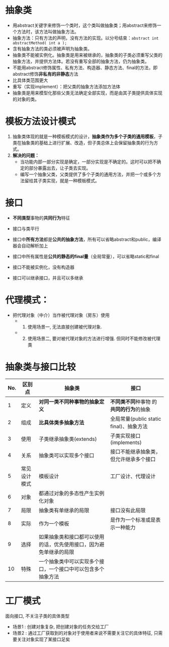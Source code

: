 # 抽象类

* 用abstract关键字来修饰一个类时，这个类叫做抽象类；用abstract来修饰一个方法时，该方法叫做抽象方法。
* 抽象方法：只有方法的声明，没有方法的实现。以分号结束：`abstract int abstractMethod( int a );`
* 含有抽象方法的类必须被声明为抽象类。
* 抽象类不能被实例化。抽象类是用来被继承的，抽象类的子类必须重写父类的抽象方法，并提供方法体。若没有重写全部的抽象方法，仍为抽象类。
* 不能用abstract修饰属性、私有方法、构造器、静态方法、final的方法，即abstract修饰**非私有的非静态**方法
* 比具体类范围更大
* 重写（实现implement）：把父类的抽象方法添加方法体
* 抽象类是用来模型化那些父类无法确定全部实现，而是由其子类提供具体实现的对象的类。

# 模板方法设计模式

1. 抽象类体现的就是一种模板模式的设计，**抽象类作为多个子类的通用模板**，子类在抽象类的基础上进行扩展、改造，但子类总体上会保留抽象类的行为方式。
2. **解决的问题：**
   * 当功能内部一部分实现是确定，一部分实现是不确定的。这时可以把不确定的部分暴露出去，让子类去实现。
   * 编写一个抽象父类，父类提供了多个子类的通用方法，并把一个或多个方法留给其子类实现，就是一种模板模式。



# 接口

* **不同类型**事物的**共同行为**特征
* 接口与类平行
* 接口中**所有方法**都是**公共的抽象方法**，所有可以省略abstract和public，编译器会自动解析加上
* 接口中所有属性是**公共的静态的final量**（全局常量），可以省略static和final

* 接口不能被实例化，没有构造器
* 接口可以继承接口，并且可以多继承

# 代理模式：

* 把代理对象（中介）当作被代理对象（房东）使用
   * 1) 使用场景一, 无法直接创建被代理对象.
   * 2) 使用场景二, 要对被代理对象的方法进行增强. 但同时不能修改被代理类

# 抽象类与接口比较

| **No.** | **区别点**   | **抽象类**                                                   | **接口**                                    |
| ------- | ------------ | ------------------------------------------------------------ | ------------------------------------------- |
| 1       | 定义         | **对同一类不同种事物的抽象定义**                             | **不同类不同**种事物 的**共同的行为**的抽象 |
| 2       | 组成         | **比具体类多抽象方法**                                       | 全局常量(public static final)、抽象方法     |
| 3       | 使用         | 子类继承抽象类(extends)                                      | 子类实现接口(implements)                    |
| 4       | 关系         | 抽象类可以实现多个接口                                       | 接口不能继承抽象类，但允许继承多个接口      |
| 5       | 常见设计模式 | 模板设计                                                     | 工厂设计、代理设计                          |
| 6       | 对象         | 都通过对象的多态性产生实例化对象                             |                                             |
| 7       | 局限         | 抽象类有单继承的局限                                         | 接口没有此局限                              |
| 8       | 实际         | 作为一个模板                                                 | 是作为一个标准或是表示一种能力              |
| 9       | 选择         | 如果抽象类和接口都可以使用的话，优先使用接口，因为避免单继承的局限 |                                             |
| 10      | 特殊         | 一个抽象类中可以实现多个接口，一个接口中可以包含多个抽象方法 |                                             |

# 工厂模式

面向接口, 不关注子类的具体类型

 * 场景1 : 创建对象复杂, 把创建对象的任务交给工厂
 * 场景2 : 通过工厂获取到的对象对于使用者来说不需要关注它的具体特征, 只需要关注对象实现了某接口足矣
